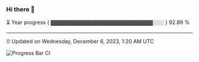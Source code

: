### Hi there 👋

⏳ Year progress { ▓▓▓▓▓▓▓▓▓▓▓▓▓▓▓▓▓▓▓▓▓▓▓▓▓▓▓░░░ } 92.89 %

---

⏰ Updated on Wednesday, December 6, 2023, 1:20 AM UTC

![Progress Bar CI](https://github.com/arthurbuhl/arthurbuhl/workflows/Progress%20Bar%20CI/badge.svg)

